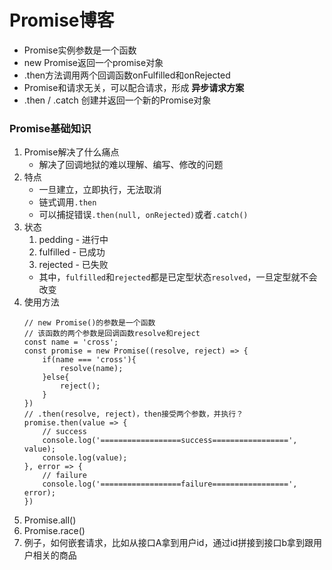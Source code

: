 # Promise博客

* Promise实例参数是一个函数
* new Promise返回一个promise对象
* .then方法调用两个回调函数onFulfilled和onRejected
* Promise和请求无关，可以配合请求，形成 **异步请求方案**
* .then / .catch 创建并返回一个新的Promise对象

### Promise基础知识

1. Promise解决了什么痛点
    * 解决了回调地狱的难以理解、编写、修改的问题
2. 特点
    * 一旦建立，立即执行，无法取消
    * 链式调用`.then`
    * 可以捕捉错误`.then(null, onRejected)`或者`.catch()`
3. 状态
    1. pedding - 进行中
    2. fulfilled - 已成功
    3. rejected - 已失败
    * 其中，`fulfilled`和`rejected`都是已定型状态`resolved`，一旦定型就不会改变
4. 使用方法
    ```
    // new Promise()的参数是一个函数
    // 该函数的两个参数是回调函数resolve和reject
    const name = 'cross';
    const promise = new Promise((resolve, reject) => {
        if(name === 'cross'){
            resolve(name);
        }else{
            reject();
        }
    })
    // .then(resolve, reject)，then接受两个参数，并执行？
    promise.then(value => {
        // success
        console.log('==================success=================', value);
        console.log(value);
    }, error => {
        // failure
        console.log('==================failure=================', error);
    })
    ```
5. Promise.all()
6. Promise.race()
7. 例子，如何嵌套请求，比如从接口A拿到用户id，通过id拼接到接口b拿到跟用户相关的商品